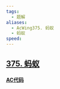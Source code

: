 ```yaml
---
tags:
  - 题解
aliases:
  - AcWing375. 蚂蚁
  - 蚂蚁
speed:
---
```

## [375. 蚂蚁](https://www.acwing.com/problem/content/377/)



#### [AC代码]()

```cpp

```
